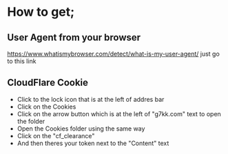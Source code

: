 # How to get;
## User Agent from your browser
https://www.whatismybrowser.com/detect/what-is-my-user-agent/ just go to this link

## CloudFlare Cookie
- Click to the lock icon that is at the left of addres bar
- Click on the Cookies
- Click on the arrow button which is at the left of "g7kk.com" text to open the folder
- Open the Cookies folder using the same way
- Click on the "cf_clearance"
- And then theres your token next to the "Content" text
